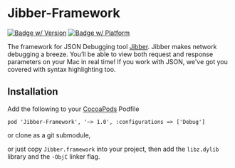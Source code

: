 Jibber-Framework
================

[![Badge w/ Version](https://cocoapod-badges.herokuapp.com/v/Jibber-Framework/badge.png)](https://github.com/rebel-tools/Jibber-Framework)
[![Badge w/ Platform](https://cocoapod-badges.herokuapp.com/p/Jibber-Framework/badge.svg)](https://github.com/rebel-tools/Jibber-Framework)

The framework for JSON Debugging tool [Jibber](http://www.rebel.tools). Jibber makes network debugging a breeze. You’ll be able to view both request and response parameters on your Mac in real time! If you work with JSON, we've got you covered with syntax highlighting too.

## Installation

Add the following to your [CocoaPods](http://cocoapods.org/) Podfile

    pod 'Jibber-Framework', '~> 1.0', :configurations => ['Debug']

or clone as a git submodule,

or just copy ```Jibber.framework``` into your project, then add the `libz.dylib` library and the `-ObjC` linker flag.
